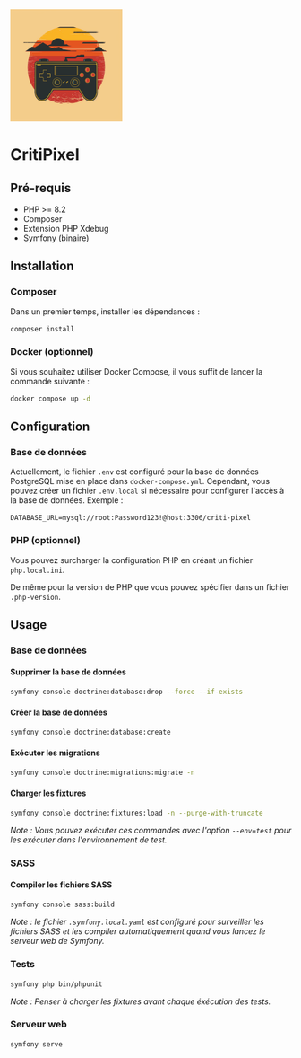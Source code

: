 <img src="assets/images/logo.png" alt="CritiPixel" width="200" />

# CritiPixel

## Pré-requis
* PHP >= 8.2
* Composer
* Extension PHP Xdebug
* Symfony (binaire)

## Installation

### Composer
Dans un premier temps, installer les dépendances :
```bash
composer install
```

### Docker (optionnel)
Si vous souhaitez utiliser Docker Compose, il vous suffit de lancer la commande suivante :
```bash
docker compose up -d
```

## Configuration

### Base de données
Actuellement, le fichier `.env` est configuré pour la base de données PostgreSQL mise en place dans `docker-compose.yml`.
Cependant, vous pouvez créer un fichier `.env.local` si nécessaire pour configurer l'accès à la base de données.
Exemple :
```dotenv
DATABASE_URL=mysql://root:Password123!@host:3306/criti-pixel
```

### PHP (optionnel)
Vous pouvez surcharger la configuration PHP en créant un fichier `php.local.ini`.

De même pour la version de PHP que vous pouvez spécifier dans un fichier `.php-version`.

## Usage

### Base de données

#### Supprimer la base de données
```bash
symfony console doctrine:database:drop --force --if-exists
```

#### Créer la base de données
```bash
symfony console doctrine:database:create
```

#### Exécuter les migrations
```bash
symfony console doctrine:migrations:migrate -n
```

#### Charger les fixtures
```bash
symfony console doctrine:fixtures:load -n --purge-with-truncate
```

*Note : Vous pouvez exécuter ces commandes avec l'option `--env=test` pour les exécuter dans l'environnement de test.*

### SASS

#### Compiler les fichiers SASS
```bash
symfony console sass:build
```
*Note : le fichier `.symfony.local.yaml` est configuré pour surveiller les fichiers SASS et les compiler automatiquement quand vous lancez le serveur web de Symfony.*

### Tests
```bash
symfony php bin/phpunit
```

*Note : Penser à charger les fixtures avant chaque éxécution des tests.*

### Serveur web
```bash
symfony serve
```